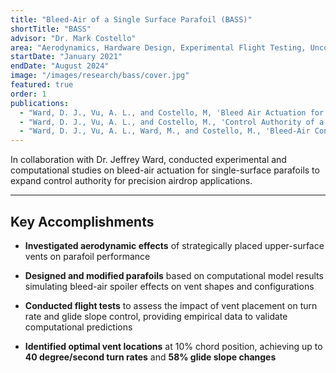 ```yaml
---
title: "Bleed-Air of a Single Surface Parafoil (BASS)"
shortTitle: "BASS"
advisor: "Dr. Mark Costello"
area: "Aerodynamics, Hardware Design, Experimental Flight Testing, Unconventional Control Actuation, and Parafoil/Canopy Design"
startDate: "January 2021"
endDate: "August 2024"
image: "/images/research/bass/cover.jpg"
featured: true
order: 1
publications:
  - "Ward, D. J., Vu, A. L., and Costello, M, 'Bleed Air Actuation for a Single Surface Parafoil,' AIAA AVIATION Forum and ASCEND 2024, paper AIAA 2024-4519, July 2024."
  - "Ward, D. J., Vu, A. L., and Costello, M., 'Control Authority of a Single-Surface Parafoil with Bleed-Air Spoilers,' Journal of Aircraft, Vol. 61, No. 6, pp. 1--7. https://doi.org/10.2514/1.C037791"
  - "Ward, D. J., Vu, A. L., Ward, M., and Costello, M., 'Bleed-Air Control of a Single Surface Parafoil Canopy,' American Institute of Aeronautics and Astronautics Inc, AIAA, 2022. https://doi.org/10.2514/6.2022-2716"
---
```


In collaboration with Dr. Jeffrey Ward, conducted experimental and computational studies on bleed-air actuation for single-surface parafoils to expand control authority for precision airdrop applications.

---

## Key Accomplishments

- **Investigated aerodynamic effects** of strategically placed upper-surface vents on parafoil performance

- **Designed and modified parafoils** based on computational model results simulating bleed-air spoiler effects on vent shapes and configurations

- **Conducted flight tests** to assess the impact of vent placement on turn rate and glide slope control, providing empirical data to validate computational predictions

- **Identified optimal vent locations** at 10% chord position, achieving up to **40 degree/second turn rates** and **58% glide slope changes**
